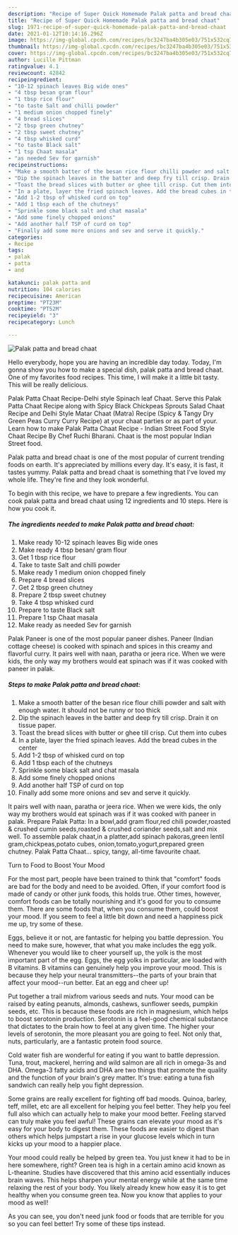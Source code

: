 ```yaml
---
description: "Recipe of Super Quick Homemade Palak patta and bread chaat"
title: "Recipe of Super Quick Homemade Palak patta and bread chaat"
slug: 1971-recipe-of-super-quick-homemade-palak-patta-and-bread-chaat
date: 2021-01-12T10:14:16.296Z
image: https://img-global.cpcdn.com/recipes/bc3247ba4b305e03/751x532cq70/palak-patta-and-bread-chaat-recipe-main-photo.jpg
thumbnail: https://img-global.cpcdn.com/recipes/bc3247ba4b305e03/751x532cq70/palak-patta-and-bread-chaat-recipe-main-photo.jpg
cover: https://img-global.cpcdn.com/recipes/bc3247ba4b305e03/751x532cq70/palak-patta-and-bread-chaat-recipe-main-photo.jpg
author: Lucille Pittman
ratingvalue: 4.1
reviewcount: 42842
recipeingredient:
- "10-12 spinach leaves Big wide ones"
- "4 tbsp besan gram flour"
- "1 tbsp rice flour"
- "to taste Salt and chilli powder"
- "1 medium onion chopped finely"
- "4 bread slices"
- "2 tbsp green chutney"
- "2 tbsp sweet chutney"
- "4 tbsp whisked curd"
- "to taste Black salt"
- "1 tsp Chaat masala"
- "as needed Sev for garnish"
recipeinstructions:
- "Make a smooth batter of the besan rice flour chilli powder and salt with enough water. It should not be runny or too thick"
- "Dip the spinach leaves in the batter and deep fry till crisp. Drain it on tissue paper."
- "Toast the bread slices with butter or ghee till crisp. Cut them into cubes"
- "In a plate, layer the fried spinach leaves. Add the bread cubes in the center"
- "Add 1-2 tbsp of whisked curd on top"
- "Add 1 tbsp each of the chutneys"
- "Sprinkle some black salt and chat masala"
- "Add some finely chopped onions"
- "Add another half TSP of curd on top"
- "Finally add some more onions and sev and serve it quickly."
categories:
- Recipe
tags:
- palak
- patta
- and

katakunci: palak patta and 
nutrition: 104 calories
recipecuisine: American
preptime: "PT23M"
cooktime: "PT52M"
recipeyield: "3"
recipecategory: Lunch

---
```



![Palak patta and bread chaat](https://img-global.cpcdn.com/recipes/bc3247ba4b305e03/751x532cq70/palak-patta-and-bread-chaat-recipe-main-photo.jpg)

Hello everybody, hope you are having an incredible day today. Today, I'm gonna show you how to make a special dish, palak patta and bread chaat. One of my favorites food recipes. This time, I will make it a little bit tasty. This will be really delicious.

Palak Patta Chaat Recipe-Delhi style Spinach leaf Chaat. Serve this Palak Patta Chaat Recipe along with Spicy Black Chickpeas Sprouts Salad Chaat Recipe and Delhi Style Matar Chaat (Matra) Recipe (Spicy &amp; Tangy Dry Green Peas Curry Curry Recipe) at your chaat parties or as part of your. Learn how to make Palak Patta Chaat Recipe - Indian Street Food Style Chaat Recipe By Chef Ruchi Bharani. Chaat is the most popular Indian Street food.

Palak patta and bread chaat is one of the most popular of current trending foods on earth. It's appreciated by millions every day. It's easy, it is fast, it tastes yummy. Palak patta and bread chaat is something that I've loved my whole life. They're fine and they look wonderful.


To begin with this recipe, we have to prepare a few ingredients. You can cook palak patta and bread chaat using 12 ingredients and 10 steps. Here is how you cook it.

<!--inarticleads1-->

##### The ingredients needed to make Palak patta and bread chaat:

1. Make ready 10-12 spinach leaves Big wide ones
1. Make ready 4 tbsp besan/ gram flour
1. Get 1 tbsp rice flour
1. Take to taste Salt and chilli powder
1. Make ready 1 medium onion chopped finely
1. Prepare 4 bread slices
1. Get 2 tbsp green chutney
1. Prepare 2 tbsp sweet chutney
1. Take 4 tbsp whisked curd
1. Prepare to taste Black salt
1. Prepare 1 tsp Chaat masala
1. Make ready as needed Sev for garnish


Palak Paneer is one of the most popular paneer dishes. Paneer (Indian cottage cheese) is cooked with spinach and spices in this creamy and flavorful curry. It pairs well with naan, paratha or jeera rice. When we were kids, the only way my brothers would eat spinach was if it was cooked with paneer in palak. 

<!--inarticleads2-->

##### Steps to make Palak patta and bread chaat:

1. Make a smooth batter of the besan rice flour chilli powder and salt with enough water. It should not be runny or too thick
1. Dip the spinach leaves in the batter and deep fry till crisp. Drain it on tissue paper.
1. Toast the bread slices with butter or ghee till crisp. Cut them into cubes
1. In a plate, layer the fried spinach leaves. Add the bread cubes in the center
1. Add 1-2 tbsp of whisked curd on top
1. Add 1 tbsp each of the chutneys
1. Sprinkle some black salt and chat masala
1. Add some finely chopped onions
1. Add another half TSP of curd on top
1. Finally add some more onions and sev and serve it quickly.


It pairs well with naan, paratha or jeera rice. When we were kids, the only way my brothers would eat spinach was if it was cooked with paneer in palak. Prepare Palak Patta: In a bowl,add gram flour,red chili powder,roasted &amp; crushed cumin seeds,roasted &amp; crushed coriander seeds,salt and mix well. To assemble palak chaat,in a platter,add spinach pakoras,green lentil gram,chickpeas,potato cubes, onion,tomato,yogurt,prepared green chutney. Palak Patta Chaat… spicy, tangy, all-time favourite chaat. 

Turn to Food to Boost Your Mood


For the most part, people have been trained to think that "comfort" foods are bad for the body and need to be avoided. Often, if your comfort food is made of candy or other junk foods, this holds true. Other times, however, comfort foods can be totally nourishing and it's good for you to consume them. There are some foods that, when you consume them, could boost your mood. If you seem to feel a little bit down and need a happiness pick me up, try some of these.

Eggs, believe it or not, are fantastic for helping you battle depression. You need to make sure, however, that what you make includes the egg yolk. Whenever you would like to cheer yourself up, the yolk is the most important part of the egg. Eggs, the egg yolks in particular, are loaded with B vitamins. B vitamins can genuinely help you improve your mood. This is because they help your neural transmitters--the parts of your brain that affect your mood--run better. Eat an egg and cheer up!

Put together a trail mixfrom various seeds and nuts. Your mood can be raised by eating peanuts, almonds, cashews, sunflower seeds, pumpkin seeds, etc. This is because these foods are rich in magnesium, which helps to boost serotonin production. Serotonin is a feel-good chemical substance that dictates to the brain how to feel at any given time. The higher your levels of serotonin, the more pleasant you are going to feel. Not only that, nuts, particularly, are a fantastic protein food source.

Cold water fish are wonderful for eating if you want to battle depression. Tuna, trout, mackerel, herring and wild salmon are all rich in omega-3s and DHA. Omega-3 fatty acids and DHA are two things that promote the quality and the function of your brain's grey matter. It's true: eating a tuna fish sandwich can really help you fight depression. 

Some grains are really excellent for fighting off bad moods. Quinoa, barley, teff, millet, etc are all excellent for helping you feel better. They help you feel full also which can actually help to make your mood better. Feeling starved can truly make you feel awful! These grains can elevate your mood as it's easy for your body to digest them. These foods are easier to digest than others which helps jumpstart a rise in your glucose levels which in turn kicks up your mood to a happier place.

Your mood could really be helped by green tea. You just knew it had to be in here somewhere, right? Green tea is high in a certain amino acid known as L-theanine. Studies have discovered that this amino acid essentially induces brain waves. This helps sharpen your mental energy while at the same time relaxing the rest of your body. You likely already knew how easy it is to get healthy when you consume green tea. Now you know that applies to your mood as well!

As you can see, you don't need junk food or foods that are terrible for you so you can feel better! Try  some  of  these  tips  instead.

